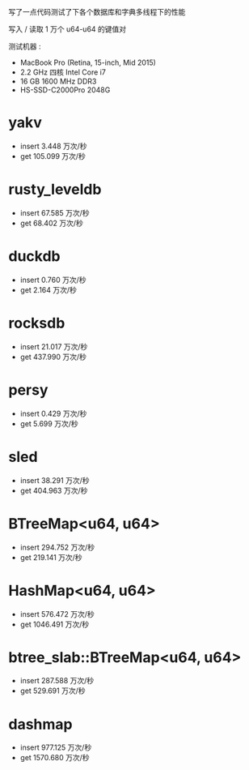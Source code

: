 写了一点代码测试了下各个数据库和字典多线程下的性能

写入 / 读取 1 万个 u64-u64 的键值对

测试机器 :

* MacBook Pro (Retina, 15-inch, Mid 2015)
* 2.2 GHz 四核 Intel Core i7
* 16 GB 1600 MHz DDR3
* HS-SSD-C2000Pro 2048G

# yakv
* insert 3.448 万次/秒
* get 105.099 万次/秒

# rusty_leveldb
* insert 67.585 万次/秒
* get 68.402 万次/秒

# duckdb
* insert 0.760 万次/秒
* get 2.164 万次/秒

# rocksdb
* insert 21.017 万次/秒
* get 437.990 万次/秒

# persy
* insert 0.429 万次/秒
* get 5.699 万次/秒

# sled
* insert 38.291 万次/秒
* get 404.963 万次/秒

# BTreeMap<u64, u64>
* insert 294.752 万次/秒
* get 219.141 万次/秒

# HashMap<u64, u64>
* insert 576.472 万次/秒
* get 1046.491 万次/秒

# btree_slab::BTreeMap<u64, u64>
* insert 287.588 万次/秒
* get 529.691 万次/秒

# dashmap
* insert 977.125 万次/秒
* get 1570.680 万次/秒
